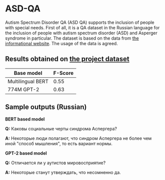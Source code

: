 # ASD-QA

Autism Spectrum Disorder QA (ASD QA) supports the inclusion of people with special needs. First of all, it is a QA dataset in the Russian language for the inclusion of people with autism spectrum disorder (ASD) and Asperger syndrome in particular. The dataset is based on the data from [the informational website](https://aspergers.ru). The usage of the data is agreed.


## Results obtained on [the project dataset](https://doi.org/10.6084/m9.figshare.13295831)

|Base model | F-Score |
|-----------|---------|
|Multilingual BERT | 0.55 |
|774M GPT-2 | 0.63 |

## Sample outputs (Russian)

**BERT based model**

**Q:** Каковы социальные черты синдрома Аспергера? 

**A:** Некоторые люди полагают, что синдром Аспергера не более чем иной "способ мышления", то есть вариант нормы.

**GPT-2 based model**

**Q:** Отличается ли у аутистов мировосприятие? 

**A:** Некоторые станут утверждать, что несомненно да.
